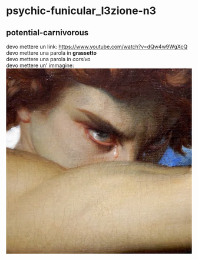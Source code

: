 # psychic-funicular_l3zione-n3
## **potential-carnivorous**

devo mettere un link: https://www.youtube.com/watch?v=dQw4w9WgXcQ \
devo mettere una parola in **grassetto**\
devo mettere una parola in *corsivo*\
devo mettere un' immagine: ![alt text](EWhnR4TXgAED3vn.jpg)
